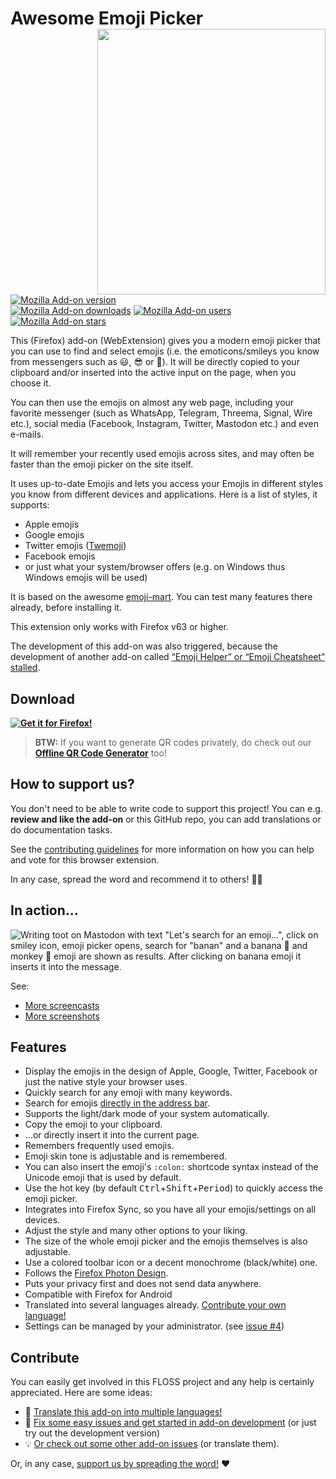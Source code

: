 # Awesome Emoji Picker <img align="right" height="425" width="365" src="assets/screenshots/popupSelectFemaleDetective.png">

[![Mozilla Add-on version](https://img.shields.io/amo/v/awesome-emoji-picker.svg)](https://addons.mozilla.org/firefox/addon/awesome-emoji-picker/?utm_source=github.com&utm_medium=git&utm_content=badge-version&campaign=github)  
[![Mozilla Add-on downloads](https://img.shields.io/amo/d/awesome-emoji-picker.svg)](https://addons.mozilla.org/firefox/addon/awesome-emoji-picker/?utm_source=github.com&utm_medium=git&utm_content=badge-downloads&campaign=github)
[![Mozilla Add-on users](https://img.shields.io/amo/users/awesome-emoji-picker.svg)](https://addons.mozilla.org/firefox/addon/awesome-emoji-picker/?utm_source=github.com&utm_medium=git&utm_content=badge-users&campaign=github)
[![Mozilla Add-on stars](https://img.shields.io/amo/stars/awesome-emoji-picker.svg)](https://addons.mozilla.org/firefox/addon/awesome-emoji-picker/reviews/?utm_source=github.com&utm_medium=git&utm_content=badge-stars&campaign=github)

This (Firefox) add-on (WebExtension) gives you a modern emoji picker that you can use to find and select emojis (i.e. the emoticons/smileys you know from messengers such as 😃, 😎 or 🤪). It will be directly copied to your clipboard and/or inserted into the active input on the page, when you choose it.

You can then use the emojis on almost any web page, including your favorite messenger (such as WhatsApp, Telegram, Threema, Signal, Wire etc.), social media (Facebook, Instagram, Twitter, Mastodon etc.) and even e-mails.

It will remember your recently used emojis across sites, and may often be faster than the emoji picker on the site itself.

It uses up-to-date Emojis and lets you access your Emojis in different styles you know from different devices and applications. Here is a list of styles, it supports:

* Apple emojis
* Google emojis
* Twitter emojis ([Twemoji](https://twemoji.twitter.com/))
* Facebook emojis
* or just what your system/browser offers (e.g. on Windows thus Windows emojis will be used)

It is based on the awesome [emoji-mart](https://missive.github.io/emoji-mart/). You can test many features there already, before installing it.

This extension only works with Firefox v63 or higher.

The development of this add-on was also triggered, because the development of another add-on called [“Emoji Helper” or “Emoji Cheatsheet” stalled](https://github.com/johannhof/emoji-helper/issues/127).

## Download

**[![Get it for Firefox!](https://addons.cdn.mozilla.net/static/img/addons-buttons/AMO-button_1.png)](https://addons.mozilla.org/firefox/addon/awesome-emoji-picker/?utm_source=github.com&utm_medium=git&utm_content=download-button&campaign=github)**

> **BTW:** If you want to generate QR codes privately, do check out our **[Offline QR Code Generator](https://github.com/rugk/offline-qr-code)** too!

## How to support us?

You don't need to be able to write code to support this project!
You can e.g. **review and like the add-on** or this GitHub repo, you can add translations or do documentation tasks.

See the [contributing guidelines](CONTRIBUTING.md) for more information on how you can help and vote for this browser extension.

In any case, spread the word and recommend it to others! 🤗😍

## In action…

![Writing toot on Mastodon with text "Let's search for an emoji…", click on smiley icon, emoji picker opens, search for "banan" and a banana 🍌 and monkey 🐒 emoji are shown as results. After clicking on banana emoji it inserts it into the message.](assets/screencasts/searchBanana.gif)

See:

* [More screencasts](assets/screencasts)
* [More screenshots](assets/screenshots)

## Features

* Display the emojis in the design of Apple, Google, Twitter, Facebook or just the native style your browser uses.
* Quickly search for any emoji with many keywords.
* Search for emojis [directly in the address bar](https://github.com/rugk/awesome-emoji-picker/wiki/FAQ#how-to-use-the-address-bar-to-search-for-emojis).
* Supports the light/dark mode of your system automatically.
* Copy the emoji to your clipboard.
* …or directly insert it into the current page.
* Remembers frequently used emojis.
* Emoji skin tone is adjustable and is remembered.
* You can also insert the emoji's `:colon:` shortcode syntax instead of the Unicode emoji that is used by default.
* Use the hot key (by default <kbd>Ctrl</kbd>+<kbd>Shift</kbd>+<kbd>Period</kbd>) to quickly access the emoji picker.
* Integrates into Firefox Sync, so you have all your emojis/settings on all devices.
* Adjust the style and many other options to your liking.
* The size of the whole emoji picker and the emojis themselves is also adjustable.
* Use a colored toolbar icon or a decent monochrome (black/white) one.
* Follows the [Firefox Photon Design](https://design.firefox.com/photon).
* Puts your privacy first and does not send data anywhere.
* Compatible with Firefox for Android
* Translated into several languages already. [Contribute your own language!](CONTRIBUTING.md#Translations)
* Settings can be managed by your administrator. (see [issue #4](https://github.com/rugk/awesome-emoji-picker/issues/4))

## Contribute

You can easily get involved in this FLOSS project and any help is certainly appreciated. Here are some ideas:

* 📃 [Translate this add-on into multiple languages!](./CONTRIBUTING.md#translations)
* 🐛 [Fix some easy issues and get started in add-on development](CONTRIBUTING.md#coding) (or just try out the development version)
* 💡 [Or check out some other add-on issues](CONTRIBUTING.md#need-ideas) (or translate them).

Or, in any case, [support us by spreading the word!](./CONTRIBUTING.md#support-us) ❤️
